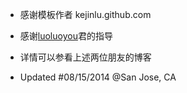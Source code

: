 - 感谢模板作者 kejinlu.github.com 

- 感谢[luoluoyou](http://www.douban.com/people/luoluoyou/)君的指导

- 详情可以参看上述两位朋友的博客

- Updated #08/15/2014 @San Jose, CA





 
